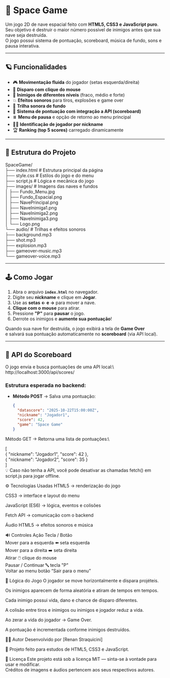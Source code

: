 # 🚀 Space Game

Um jogo 2D de nave espacial feito com **HTML5, CSS3 e JavaScript puro**.  
Seu objetivo é destruir o maior número possível de inimigos antes que sua nave seja destruída.  
O jogo possui sistema de pontuação, scoreboard, música de fundo, sons e pausa interativa.

---

## 🪐 Funcionalidades

- 🎮 **Movimentação fluida** do jogador (setas esquerda/direita)
- 🔫 **Disparo com clique do mouse**
- 👾 **Inimigos de diferentes níveis** (fraco, médio e forte)
- 💥 **Efeitos sonoros** para tiros, explosões e game over
- 🎵 **Trilha sonora de fundo**
- 💾 **Sistema de pontuação com integração a API (scoreboard)**
- ⏸️ **Menu de pausa** e opção de retorno ao menu principal
- 🧑‍🚀 **Identificação de jogador por nickname**
- 🏆 **Ranking (top 5 scores)** carregado dinamicamente

---

## 🧩 Estrutura do Projeto

SpaceGame/\
├── index.html # Estrutura principal da página\
├── style.css # Estilos do jogo e do menu\
├── script.js # Lógica e mecânica do jogo\
├── images/ # Imagens das naves e fundos\
│ ├── Fundo_Menu.jpg\
│ ├── Fundo_Espacial.png\
│ ├── NavePrincipal.png\
│ ├── NaveInimiga1.png\
│ ├── NaveInimiga2.png\
│ ├── NaveInimiga3.png\
│ └── Logo.png\
└── audio/ # Trilhas e efeitos sonoros\
├── background.mp3\
├── shot.mp3\
├── explosion.mp3\
├── gameover-music.mp3\
└── gameover-voice.mp3


---

## 🕹️ Como Jogar

1. Abra o arquivo **`index.html`** no navegador.  
2. Digite seu **nickname** e clique em **Jogar**.  
3. Use as **setas ← e →** para mover a nave.  
4. **Clique com o mouse** para atirar.  
5. Pressione **"P"** para **pausar** o jogo.  
6. Derrote os inimigos e **aumente sua pontuação**!  

Quando sua nave for destruída, o jogo exibirá a tela de **Game Over**  
e salvará sua pontuação automaticamente no **scoreboard** (via API local).

---

## 💾 API do Scoreboard

O jogo envia e busca pontuações de uma API local:\  
http://localhost:3000/api/scores/

### Estrutura esperada no backend:
- **Método POST** → Salva uma pontuação:
  ```json
  {
    "datascore": "2025-10-22T15:00:00Z",
    "nickname": "Jogador1",
    "score": 42,
    "game": "Space Game"
  }
Método GET → Retorna uma lista de pontuações:\

[\
  { "nickname": "Jogador1", "score": 42 },\
  { "nickname": "Jogador2", "score": 35 }\
]\
💡 Caso não tenha a API, você pode desativar as chamadas fetch() em script.js para jogar offline.

⚙️ Tecnologias Usadas
HTML5 → renderização do jogo

CSS3 → interface e layout do menu

JavaScript (ES6) → lógica, eventos e colisões

Fetch API → comunicação com o backend

Áudio HTML5 → efeitos sonoros e música

🔊 Controles
Ação	Tecla / Botão\
Mover para a esquerda	⬅️ seta esquerda\
Mover para a direita	➡️ seta direita\
Atirar	🖱️ clique do mouse\
Pausar / Continuar	🔤 tecla "P"\
Voltar ao menu	botão “Sair para o menu”

🧠 Lógica do Jogo
O jogador se move horizontalmente e dispara projéteis.

Os inimigos aparecem de forma aleatória e atiram de tempos em tempos.

Cada inimigo possui vida, dano e chance de disparo diferentes.

A colisão entre tiros e inimigos ou inimigos e jogador reduz a vida.

Ao zerar a vida do jogador → Game Over.

A pontuação é incrementada conforme inimigos destruídos.

🧑‍💻 Autor
Desenvolvido por [Renan Straquicini]

💬 Projeto feito para estudos de HTML5, CSS3 e JavaScript.

🏁 Licença
Este projeto está sob a licença MIT — sinta-se à vontade para usar e modificar.\
Créditos de imagens e áudios pertencem aos seus respectivos autores.

